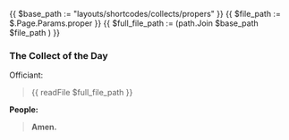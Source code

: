 {{ $base_path := "layouts/shortcodes/collects/propers" }}
{{ $file_path := $.Page.Params.proper }}
{{ $full_file_path := (path.Join $base_path $file_path ) }}
### The Collect of the Day
Officiant:
> {{ readFile  $full_file_path }}

**People:**
> **Amen.**
